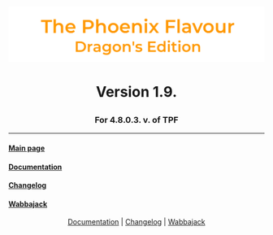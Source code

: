 ![image](images/Banner.png)
# <p align="center">Version 1.9.</p>
### <p align="center">For 4.8.0.3. v. of TPF</p>

---

#### [Main page](https://www.nexusmods.com/skyrimspecialedition/mods/51973)

#### [Documentation](DOCUMENTATION.md)

#### [Changelog](CHANGELOG.md)

#### [Wabbajack](WABBAJACK.md)

<p align="center">
  <a href="DOCUMENTATION.md">Documentation</a> |
  <a href="CHANGELOG.md">Changelog</a> |
  <a href="WABBAJACK.md">Wabbajack</a>
</p>
